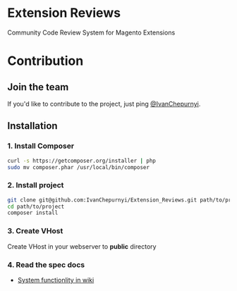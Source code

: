 Extension Reviews
=================

Community Code Review System for Magento Extensions

Contribution
============

## Join the team
If you'd like to contribute to the project, just ping [@IvanChepurnyi](http://twitter.com/IvanChepurnyi).

## Installation

### 1. Install Composer

```sh
curl -s https://getcomposer.org/installer | php
sudo mv composer.phar /usr/local/bin/composer
```

### 2. Install project

```sh
git clone git@github.com:IvanChepurnyi/Extension_Reviews.git path/to/project
cd path/to/project
composer install
```

### 3. Create VHost

Create VHost in your webserver to **public** directory

### 4. Read the spec docs

* [System functionlity in wiki](https://github.com/IvanChepurnyi/Extension_Reviews/wiki)



